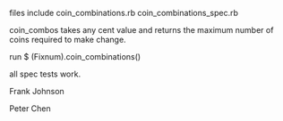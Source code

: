 files include coin_combinations.rb
              coin_combinations_spec.rb

coin_combos takes any cent value and returns the maximum number of coins required to make change.

run $ (Fixnum).coin_combinations()

all spec tests work.

Frank Johnson

Peter Chen
